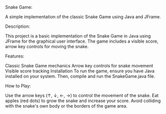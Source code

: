 Snake Game:

A simple implementation of the classic Snake Game using Java and JFrame.

Description:

This project is a basic implementation of the Snake Game in Java using JFrame for the graphical user interface. The game includes a visible score, arrow key controls for moving the snake.

Features:

Classic Snake Game mechanics
Arrow key controls for snake movement
Visible score tracking
Installation
To run the game, ensure you have Java installed on your system. Then, compile and run the SnakeGame.java file.

How to Play:

Use the arrow keys (↑, ↓, ←, →) to control the movement of the snake.
Eat apples (red dots) to grow the snake and increase your score.
Avoid colliding with the snake's own body or the borders of the game area.
